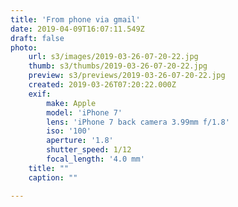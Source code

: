 ```yaml
---
title: 'From phone via gmail'
date: 2019-04-09T16:07:11.549Z
draft: false
photo:
    url: s3/images/2019-03-26-07-20-22.jpg
    thumb: s3/thumbs/2019-03-26-07-20-22.jpg
    preview: s3/previews/2019-03-26-07-20-22.jpg
    created: 2019-03-26T07:20:22.000Z
    exif:
        make: Apple
        model: 'iPhone 7'
        lens: 'iPhone 7 back camera 3.99mm f/1.8'
        iso: '100'
        aperture: '1.8'
        shutter_speed: 1/12
        focal_length: '4.0 mm'
    title: ""
    caption: ""

---
```

